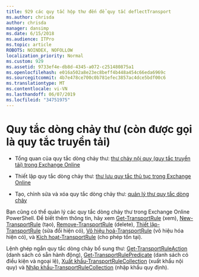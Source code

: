 ```yaml
---
title: 929 các quy tắc hộp thư đến để quy tắc deflectTransport
ms.author: chrisda
author: chrisda
manager: dansimp
ms.date: 6/15/2018
ms.audience: ITPro
ms.topic: article
ROBOTS: NOINDEX, NOFOLLOW
localization_priority: Normal
ms.custom: 929
ms.assetid: 9733ef4e-db8d-4345-a072-c251480875a1
ms.openlocfilehash: e016a502a8e23ec8beff4b448a454c66eda6969c
ms.sourcegitcommit: 4b7e478ce700c0b781efec3857ac4dce5bdf00c6
ms.translationtype: MT
ms.contentlocale: vi-VN
ms.lasthandoff: 06/07/2019
ms.locfileid: "34751975"
---
```

# <a name="mail-flow-rules-also-known-as-transport-rules"></a>Quy tắc dòng chảy thư (còn được gọi là quy tắc truyền tải)

- Tổng quan của quy tắc dòng chảy thư: [thư chảy nội quy (quy tắc truyền tải) trong Exchange Online](https://technet.microsoft.com/library/jj919238.aspx)

- Thiết lập quy tắc dòng chảy thư: [thư lưu quy tắc thủ tục trong Exchange Online](https://technet.microsoft.com/library/dn600436.aspx)

- Tạo, chỉnh sửa và xóa quy tắc dòng chảy thư: [quản lý thư quy tắc dòng chảy](https://technet.microsoft.com/library/jj657505.aspx)

Bạn cũng có thể quản lý các quy tắc dòng chảy thư trong Exchange Online PowerShell. Để biết thêm thông tin, hãy xem [Get-TransportRule](https://docs.microsoft.com/powershell/module/exchange/policy-and-compliance/get-transportrule) (xem), [New-TransportRule](https://docs.microsoft.com/powershell/module/exchange/policy-and-compliance/new-transportrule) (tạo), [Remove-TransportRule](https://docs.microsoft.com/powershell/module/exchange/policy-and-compliance/remove-transportrule) (delete), [Thiết lập-TransportRule](https://docs.microsoft.com/powershell/module/exchange/policy-and-compliance/set-transportrule) (sửa đổi hiện có), [Vô hiệu hoá-TransportRule](https://docs.microsoft.com/powershell/module/exchange/policy-and-compliance/disable-transportrule) (vô hiệu hóa hiện có), và [Kích hoạt-TransportRule](https://docs.microsoft.com/powershell/module/exchange/policy-and-compliance/enable-transportrule) (cho phép tồn tại).

Lệnh ghép ngắn quy tắc dòng chảy bổ sung thư: [Get-TransportRuleAction](https://docs.microsoft.com/powershell/module/exchange/policy-and-compliance/get-transportruleaction) (danh sách có sẵn hành động), [Get-TransportRulePredicate](https://docs.microsoft.com/powershell/module/exchange/policy-and-compliance/get-transportrulepredicate) (danh sách có điều kiện và ngoại lệ), [Xuất khẩu-TransportRuleCollection](https://docs.microsoft.com/powershell/module/exchange/policy-and-compliance/export-transportrulecollection) (xuất khẩu nội quy) và [ Nhập khẩu-TransportRuleCollection](https://docs.microsoft.com/powershell/module/exchange/policy-and-compliance/import-transportrulecollection) (nhập khẩu quy định).
